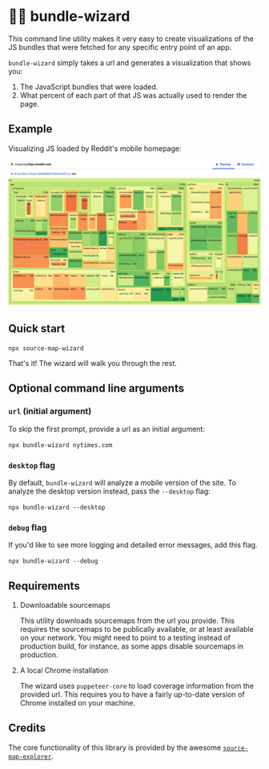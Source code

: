 # 🧙‍♂️ bundle-wizard

This command line utility makes it very easy to create visualizations of the JS bundles that were fetched for any specific entry point of an app.

`bundle-wizard` simply takes a url and generates a visualization that shows you:

1. The JavaScript bundles that were loaded.
2. What percent of each part of that JS was actually used to render the page.

## Example

Visualizing JS loaded by Reddit's mobile homepage:

<img src="./reddit-mobile-analysis.png" alt="reddit mobile home">

## Quick start

`npx source-map-wizard`

That's it! The wizard will walk you through the rest.

## Optional command line arguments

### `url` (initial argument)

To skip the first prompt, provide a url as an initial argument:

`npx bundle-wizard nytimes.com`

### `desktop` flag

By default, `bundle-wizard` will analyze a mobile version of the site. To analyze the desktop version instead, pass the `--desktop` flag:

`npx bundle-wizard --desktop`

### `debug` flag

If you'd like to see more logging and detailed error messages, add this flag.

`npx bundle-wizard --debug`

## Requirements

1. Downloadable sourcemaps

   This utility downloads sourcemaps from the url you provide. This requires the sourcemaps to be publically available, or at least available on your network. You might need to point to a testing instead of production build, for instance, as some apps disable sourcemaps in production.

2. A local Chrome installation

   The wizard uses `puppeteer-core` to load coverage information from the provided url. This requires you to have a fairly up-to-date version of Chrome installed on your machine.

## Credits

The core functionality of this library is provided by the awesome [`source-map-explorer`](https://github.com/danvk/source-map-explorer).
